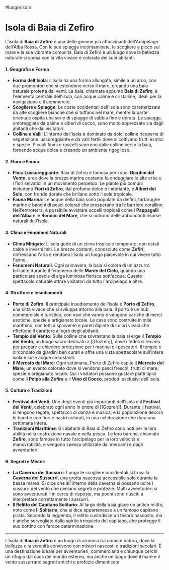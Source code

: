 #luogo/isola 
# **Isola di Baia di Zefiro**

L'isola di **Baia di Zefiro** è una delle gemme più affascinanti dell'Arcipelago dell'Alba Rossa. Con le sue spiagge incontaminate, le scogliere a picco sul mare e la sua vibrante comunità, Baia di Zefiro è un luogo dove la bellezza naturale si sposa con la vita vivace e colorata dei suoi abitanti.

#### **1. Geografia e Forma**
- **Forma dell'Isola**: L'isola ha una forma allungata, simile a un arco, con due promontori che si estendono verso il mare, creando una baia naturale protetta dai venti. La baia, chiamata appunto **Baia di Zefiro**, è l'elemento centrale dell'isola, con acque calme e cristalline, ideali per la navigazione e il commercio.
- **Scogliere e Spiagge**: Le coste occidentali dell'isola sono caratterizzate da alte scogliere bianche che si tuffano nel mare, mentre la parte orientale ospita una serie di spiagge di sabbia fine e dorata. Le spiagge, ombreggiate da palme e alberi di cocco, sono molto apprezzate sia dagli abitanti che dai visitatori.
- **Colline e Valli**: L'interno dell'isola è dominato da dolci colline ricoperte di vegetazione lussureggiante e da valli fertili dove si coltivano frutti esotici e spezie. Piccoli fiumi e ruscelli scorrono dalle colline verso la baia, fornendo acqua dolce e creando un ambiente rigoglioso.

#### **2. Flora e Fauna**
- **Flora Lussureggiante**: Baia di Zefiro è famosa per i suoi **Giardini del Vento**, aree dove la brezza marina costante fa ondeggiare le alte erbe e i fiori selvatici in un movimento perpetuo. Le piante più comuni includono **Fiori di Zefiro**, dal profumo dolce e inebriante, e **Alberi del Sole**, con fronde dorate che brillano sotto il sole tropicale.
- **Fauna Marina**: Le acque della baia sono popolate da delfini, tartarughe marine e banchi di pesci colorati che prosperano tra le barriere coralline. Nell'entroterra, è possibile avvistare uccelli tropicali come i **Pappagalli dell'Alba** e le **Rondini del Mare**, che si nutrono delle abbondanti risorse naturali dell'isola.

#### **3. Clima e Fenomeni Naturali**
- **Clima Mitigato**: L'isola gode di un clima tropicale temperato, con estati calde e inverni miti. Le brezze costanti, conosciute come **Zefiri**, rinfrescano l'aria e rendono l'isola un luogo piacevole in cui vivere tutto l'anno.
- **Fenomeni Naturali**: Ogni primavera, la baia si colora di un azzurro brillante durante il fenomeno delle **Maree del Cielo**, quando una particolare specie di alga luminosa fiorisce sott'acqua. Questo spettacolo naturale attrae visitatori da tutto l'arcipelago e oltre.

#### **4. Strutture e Insediamenti**
- **Porto di Zefiro**: Il principale insediamento dell'isola è **Porto di Zefiro**, una città vivace che si sviluppa attorno alla baia. Il porto è un hub commerciale e turistico, con navi che vanno e vengono cariche di merci esotiche, spezie e artigianato locale. Le case sono costruite in stile marittimo, con tetti a spiovente e pareti dipinte di colori vivaci che riflettono il carattere allegro degli abitanti.
- **Tempio del Vento**: Sulle colline che sovrastano la baia si erge il **Tempio del Vento**, un luogo sacro dedicato a [[Gozreh]], dove i fedeli si recano per pregare e chiedere protezione per i marinai e i pescatori. Il tempio è circondato da giardini ben curati e offre una vista spettacolare sull'intera isola e sulle acque circostanti.
- **Il Mercato del Mare**: Ogni settimana, Porto di Zefiro ospita il **Mercato del Mare**, un evento colorato dove si vendono pesci freschi, frutti di mare, spezie e artigianato locale. Qui i visitatori possono gustare piatti tipici come il **Polpo alla Zefira** e il **Vino di Cocco**, prodotti esclusivi dell'isola.

#### **5. Cultura e Tradizioni**
- **Festival dei Venti**: Uno degli eventi più importanti dell'isola è il **Festival dei Venti**, celebrato ogni anno in onore di [[Gozreh]]. Durante il festival, si tengono regate, spettacoli di danza e musica, e la popolazione decora le barche con fiori e nastri colorati, in una celebrazione che dura una settimana intera.
- **Tradizioni Marittime**: Gli abitanti di Baia di Zefiro sono noti per le loro abilità nella costruzione navale e nella pesca. Le loro barche, chiamate **Zefire**, sono famose in tutto l'arcipelago per la loro velocità e manovrabilità, e vengono spesso utilizzate dai mercanti e dagli avventurieri.

#### **6. Segreti e Misteri**
- **La Caverna dei Sussurri**: Lungo le scogliere occidentali si trova la **Caverna dei Sussurri**, una grotta nascosta accessibile solo durante la bassa marea. Si dice che all'interno della caverna si possano udire i sussurri del vento che rivelano segreti e profezie. Molti avventurieri si sono avventurati lì in cerca di risposte, ma pochi sono riusciti a interpretare correttamente i sussurri.
- **Il Relitto del Capitano Solitario**: Al largo della baia giace un antico relitto, noto come **Il Solitario**, che si dice appartenesse a un famoso capitano pirata. Secondo la leggenda, il relitto custodisce un tesoro nascosto, ma è anche sorvegliato dallo spirito irrequieto del capitano, che protegge il suo bottino con feroce determinazione.

---

L'isola di **Baia di Zefiro** è un luogo di armonia tra uomo e natura, dove la bellezza e la serenità convivono con misteri nascosti e tradizioni secolari. È una destinazione ideale per avventurieri, commercianti e chiunque cerchi un rifugio dal caos del mondo esterno, ma anche un luogo dove il mare e il vento sussurrano segreti antichi e profezie dimenticate.